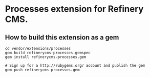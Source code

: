 # Processes extension for Refinery CMS.

## How to build this extension as a gem

    cd vendor/extensions/processes
    gem build refinerycms-processes.gemspec
    gem install refinerycms-processes.gem

    # Sign up for a http://rubygems.org/ account and publish the gem
    gem push refinerycms-processes.gem